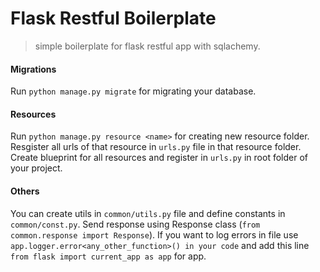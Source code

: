 # Flask Restful Boilerplate
> simple boilerplate for flask restful app with sqlachemy.
#### Migrations 
Run `python manage.py migrate` for migrating your database.
#### Resources 
Run `python manage.py resource <name>` for creating new resource folder. Resgister all urls of that resource in `urls.py` file in that resource folder. Create blueprint for all resources and register in `urls.py` in root folder of your project.
#### Others 
You can create utils in `common/utils.py` file and define constants in `common/const.py`.
Send response using Response class (`from common.response import Response`).
If you want to log errors in file use `app.logger.error<any_other_function>() in your code` and add this line `from flask import current_app as app` for app.

